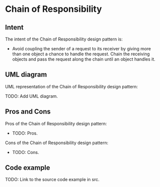 # Chain of Responsibility

## Intent

The intent of the Chain of Responsibility design pattern is:

- Avoid coupling the sender of a request to its receiver by giving more than one object a chance to handle the request. Chain the receiving objects and pass the request along the chain until an object handles it.

## UML diagram

UML representation of the Chain of Responsibility design pattern:

TODO: Add UML diagram.

## Pros and Cons

Pros of the Chain of Responsibility design pattern:

- TODO: Pros.

Cons of the Chain of Responsibility design pattern:

- TODO: Cons.

## Code example

TODO: Link to the source code example in src.
